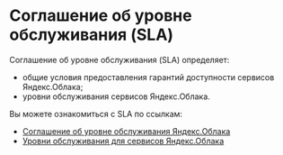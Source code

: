# Соглашение об уровне обслуживания&nbsp;(SLA)

Соглашение об уровне обслуживания (SLA) определяет:
  * общие условия предоставления гарантий доступности сервисов Яндекс.Облака;
  * уровни обслуживания сервисов Яндекс.Облака.

Вы можете ознакомиться с SLA по ссылкам:
* [Соглашение об уровне обслуживания Яндекс.Облака](https://yandex.ru/legal/cloud_sla/)
* [Уровни обслуживания для сервисов Яндекс.Облака](https://yandex.ru/legal/cloud_sla_levels/)
